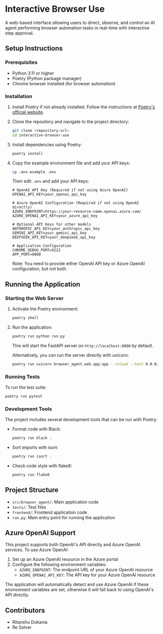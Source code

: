 # Interactive Browser Use

A web-based interface allowing users to direct, observe, and control an AI agent performing browser automation tasks in real-time with interactive step approval.

## Setup Instructions

### Prerequisites

- Python 3.11 or higher
- Poetry (Python package manager)
- Chrome browser installed (for browser automation)

### Installation

1. Install Poetry if not already installed. Follow the instructions at [Poetry's official website](https://python-poetry.org/docs/#installation).

2. Clone the repository and navigate to the project directory:
   ```bash
   git clone <repository-url>
   cd interactive-browser-use
   ```

3. Install dependencies using Poetry:
   ```bash
   poetry install
   ```

4. Copy the example environment file and add your API keys:
   ```bash
   cp .env.example .env
   ```
   Then edit `.env` and add your API keys:
   ```
   # OpenAI API Key (Required if not using Azure OpenAI)
   OPENAI_API_KEY=your_openai_api_key
   
   # Azure OpenAI Configuration (Required if not using OpenAI directly)
   AZURE_ENDPOINT=https://your-resource-name.openai.azure.com/
   AZURE_OPENAI_API_KEY=your_azure_api_key
   
   # Optional API Keys for other models
   ANTHROPIC_API_KEY=your_anthropic_api_key
   GEMINI_API_KEY=your_gemini_api_key
   DEEPSEEK_API_KEY=your_deepseek_api_key
   
   # Application Configuration
   CHROME_DEBUG_PORT=9222
   APP_PORT=8000
   ```

   Note: You need to provide either OpenAI API key or Azure OpenAI configuration, but not both.

## Running the Application

### Starting the Web Server

1. Activate the Poetry environment:
   ```bash
   poetry shell
   ```

2. Run the application:
   ```bash
   poetry run python run.py
   ```
   This will start the FastAPI server on `http://localhost:8000` by default.

   Alternatively, you can run the server directly with uvicorn:
   ```bash
   poetry run uvicorn browser_agent.web.app:app --reload --host 0.0.0.0 --port 8000
   ```

### Running Tests

To run the test suite:
```bash
poetry run pytest
```

### Development Tools

The project includes several development tools that can be run with Poetry:

- Format code with Black:
  ```bash
  poetry run black .
  ```

- Sort imports with isort:
  ```bash
  poetry run isort .
  ```

- Check code style with flake8:
  ```bash
  poetry run flake8
  ```

## Project Structure

- `src/browser_agent/`: Main application code
- `tests/`: Test files
- `frontend/`: Frontend application code
- `run.py`: Main entry point for running the application

## Azure OpenAI Support

This project supports both OpenAI's API directly and Azure OpenAI services. To use Azure OpenAI:

1. Set up an Azure OpenAI resource in the Azure portal
2. Configure the following environment variables:
   - `AZURE_ENDPOINT`: The endpoint URL of your Azure OpenAI resource
   - `AZURE_OPENAI_API_KEY`: The API key for your Azure OpenAI resource

The application will automatically detect and use Azure OpenAI if these environment variables are set, otherwise it will fall back to using OpenAI's API directly.

## Contributors

- Ritanshu Dokania
- Re Solver
